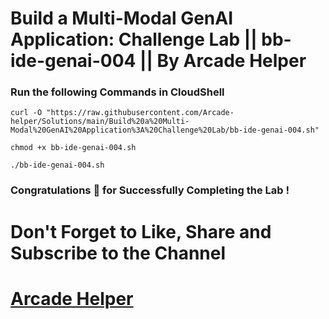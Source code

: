 # Build a Multi-Modal GenAI Application: Challenge Lab || bb-ide-genai-004 || By Arcade Helper

### Run the following Commands in CloudShell
 
```
curl -O "https://raw.githubusercontent.com/Arcade-helper/Solutions/main/Build%20a%20Multi-Modal%20GenAI%20Application%3A%20Challenge%20Lab/bb-ide-genai-004.sh"

chmod +x bb-ide-genai-004.sh

./bb-ide-genai-004.sh
```

### Congratulations 🎉 for Successfully Completing the Lab !


# Don't Forget to Like, Share and Subscribe to the Channel

# [Arcade Helper](https://www.youtube.com/@ArcadeHelper1418)
